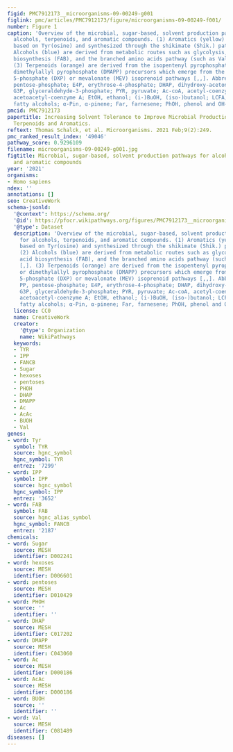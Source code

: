 ```yaml
---
figid: PMC7912173__microorganisms-09-00249-g001
figlink: pmc/articles/PMC7912173/figure/microorganisms-09-00249-f001/
number: Figure 1
caption: 'Overview of the microbial, sugar-based, solvent production pathways for
  alcohols, terpenoids, and aromatic compounds. (1) Aromatics (yellow) are predominantly
  based on Tyr(osine) and synthesized through the shikimate (Shik.) pathway [,]. (2)
  Alcohols (blue) are derived from metabolic routes such as glycolysis, fatty acid
  biosynthesis (FAB), and the branched amino acids pathway (such as Val(ine)) [,].
  (3) Terpenoids (orange) are derived from the isopentenyl pyrophosphate (IPP) or
  dimethylallyl pyrophosphate (DMAPP) precursors which emerge from the 1-deoxy-D-xylulose
  5-phosphate (DXP) or mevalonate (MEV) isoprenoid pathways [,,]. Abbreviations: PP,
  pentose-phosphate; E4P, erythrose-4-phosphate; DHAP, dihydroxy-acetone phosphate;
  G3P, glyceraldehyde-3-phosphate; PYR, pyruvate; Ac-coA, acetyl-coenzyme A; AcAc-coA,
  acetoacetyl-coenzyme A; EtOH, ethanol; (i-)BuOH, (iso-)butanol; LCFA, long-chain
  fatty alcohols; α-Pin, α-pinene; Far, farnesene; PhOH, phenol and OH-styr, hydroxy-styrene.'
pmcid: PMC7912173
papertitle: Increasing Solvent Tolerance to Improve Microbial Production of Alcohols,
  Terpenoids and Aromatics.
reftext: Thomas Schalck, et al. Microorganisms. 2021 Feb;9(2):249.
pmc_ranked_result_index: '49046'
pathway_score: 0.9296109
filename: microorganisms-09-00249-g001.jpg
figtitle: Microbial, sugar-based, solvent production pathways for alcohols, terpenoids,
  and aromatic compounds
year: '2021'
organisms:
- Homo sapiens
ndex: ''
annotations: []
seo: CreativeWork
schema-jsonld:
  '@context': https://schema.org/
  '@id': https://pfocr.wikipathways.org/figures/PMC7912173__microorganisms-09-00249-g001.html
  '@type': Dataset
  description: 'Overview of the microbial, sugar-based, solvent production pathways
    for alcohols, terpenoids, and aromatic compounds. (1) Aromatics (yellow) are predominantly
    based on Tyr(osine) and synthesized through the shikimate (Shik.) pathway [,].
    (2) Alcohols (blue) are derived from metabolic routes such as glycolysis, fatty
    acid biosynthesis (FAB), and the branched amino acids pathway (such as Val(ine))
    [,]. (3) Terpenoids (orange) are derived from the isopentenyl pyrophosphate (IPP)
    or dimethylallyl pyrophosphate (DMAPP) precursors which emerge from the 1-deoxy-D-xylulose
    5-phosphate (DXP) or mevalonate (MEV) isoprenoid pathways [,,]. Abbreviations:
    PP, pentose-phosphate; E4P, erythrose-4-phosphate; DHAP, dihydroxy-acetone phosphate;
    G3P, glyceraldehyde-3-phosphate; PYR, pyruvate; Ac-coA, acetyl-coenzyme A; AcAc-coA,
    acetoacetyl-coenzyme A; EtOH, ethanol; (i-)BuOH, (iso-)butanol; LCFA, long-chain
    fatty alcohols; α-Pin, α-pinene; Far, farnesene; PhOH, phenol and OH-styr, hydroxy-styrene.'
  license: CC0
  name: CreativeWork
  creator:
    '@type': Organization
    name: WikiPathways
  keywords:
  - TYR
  - IPP
  - FANCB
  - Sugar
  - hexoses
  - pentoses
  - PHOH
  - DHAP
  - DMAPP
  - Ac
  - AcAc
  - BUOH
  - Val
genes:
- word: Туг
  symbol: TYR
  source: hgnc_symbol
  hgnc_symbol: TYR
  entrez: '7299'
- word: IPP
  symbol: IPP
  source: hgnc_symbol
  hgnc_symbol: IPP
  entrez: '3652'
- word: FAB
  symbol: FAB
  source: hgnc_alias_symbol
  hgnc_symbol: FANCB
  entrez: '2187'
chemicals:
- word: Sugar
  source: MESH
  identifier: D002241
- word: hexoses
  source: MESH
  identifier: D006601
- word: pentoses
  source: MESH
  identifier: D010429
- word: PHOH
  source: ''
  identifier: ''
- word: DHAP
  source: MESH
  identifier: C017202
- word: DMAPP
  source: MESH
  identifier: C043060
- word: Ac
  source: MESH
  identifier: D000186
- word: AcAc
  source: MESH
  identifier: D000186
- word: BUOH
  source: ''
  identifier: ''
- word: Val
  source: MESH
  identifier: C081489
diseases: []
---
```


